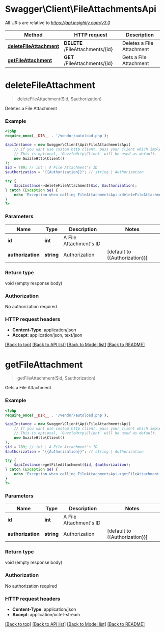 # Swagger\Client\FileAttachmentsApi

All URIs are relative to *https://api.insightly.com/v3.0*

Method | HTTP request | Description
------------- | ------------- | -------------
[**deleteFileAttachment**](FileAttachmentsApi.md#deleteFileAttachment) | **DELETE** /FileAttachments/{id} | Deletes a File Attachment
[**getFileAttachment**](FileAttachmentsApi.md#getFileAttachment) | **GET** /FileAttachments/{id} | Gets a File Attachment


# **deleteFileAttachment**
> deleteFileAttachment($id, $authorization)

Deletes a File Attachment



### Example
```php
<?php
require_once(__DIR__ . '/vendor/autoload.php');

$apiInstance = new Swagger\Client\Api\FileAttachmentsApi(
    // If you want use custom http client, pass your client which implements `GuzzleHttp\ClientInterface`.
    // This is optional, `GuzzleHttp\Client` will be used as default.
    new GuzzleHttp\Client()
);
$id = 789; // int | A File Attachment's ID
$authorization = "{{Authorization}}"; // string | Authorization

try {
    $apiInstance->deleteFileAttachment($id, $authorization);
} catch (Exception $e) {
    echo 'Exception when calling FileAttachmentsApi->deleteFileAttachment: ', $e->getMessage(), PHP_EOL;
}
?>
```

### Parameters

Name | Type | Description  | Notes
------------- | ------------- | ------------- | -------------
 **id** | **int**| A File Attachment&#39;s ID |
 **authorization** | **string**| Authorization | [default to {{Authorization}}]

### Return type

void (empty response body)

### Authorization

No authorization required

### HTTP request headers

 - **Content-Type**: application/json
 - **Accept**: application/json, text/json

[[Back to top]](#) [[Back to API list]](../../README.md#documentation-for-api-endpoints) [[Back to Model list]](../../README.md#documentation-for-models) [[Back to README]](../../README.md)

# **getFileAttachment**
> getFileAttachment($id, $authorization)

Gets a File Attachment



### Example
```php
<?php
require_once(__DIR__ . '/vendor/autoload.php');

$apiInstance = new Swagger\Client\Api\FileAttachmentsApi(
    // If you want use custom http client, pass your client which implements `GuzzleHttp\ClientInterface`.
    // This is optional, `GuzzleHttp\Client` will be used as default.
    new GuzzleHttp\Client()
);
$id = 789; // int | A File Attachment's ID
$authorization = "{{Authorization}}"; // string | Authorization

try {
    $apiInstance->getFileAttachment($id, $authorization);
} catch (Exception $e) {
    echo 'Exception when calling FileAttachmentsApi->getFileAttachment: ', $e->getMessage(), PHP_EOL;
}
?>
```

### Parameters

Name | Type | Description  | Notes
------------- | ------------- | ------------- | -------------
 **id** | **int**| A File Attachment&#39;s ID |
 **authorization** | **string**| Authorization | [default to {{Authorization}}]

### Return type

void (empty response body)

### Authorization

No authorization required

### HTTP request headers

 - **Content-Type**: application/json
 - **Accept**: application/octet-stream

[[Back to top]](#) [[Back to API list]](../../README.md#documentation-for-api-endpoints) [[Back to Model list]](../../README.md#documentation-for-models) [[Back to README]](../../README.md)

